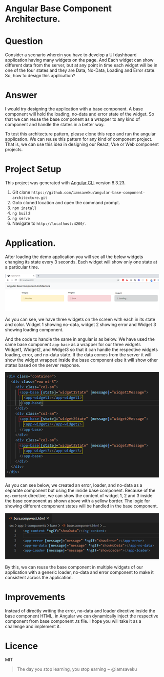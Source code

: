 # Angular Base Component Architecture.

# Question

Consider a scenario wherein you have to develop a UI dashboard application having many widgets on the page. And Each widget can show different data from the server, but at any point in time each widget will be in one of the four states and they are Data, No-Data, Loading and Error state. So, how to design this application?

# Answer

I would try designing the application with a base component. A base component will hold the loading, no-data and error state of the widget. So that we can reuse the base component as a wrapper to any kind of component and handle the states in a better way.

To test this architecture pattern, please clone this repo and run the angular application. We can reuse this pattern for any kind of component project. That is, we can use this idea in designing our React, Vue or Web component projects.

# Project Setup

This project was generated with [Angular CLI](https://github.com/angular/angular-cli) version 8.3.23.

1. Git clone `https://github.com/iamsaveku/angular-base-component-architecture.git`
2. Goto cloned location and open the command prompt.
3. `npm install`
4. `ng build`
5. `ng serve`
6. Navigate to `http://localhost:4200/`.

# Application.

After loading the demo application you will see all the below widgets changing its state every 3 seconds. Each widget will show only one state at a particular time.

![Image of Dashboard](readme-assets/dashboard.png)

As you can see, we have three widgets on the screen with each in its state and color. Widget 1 showing no-data, widget 2 showing error and Widget 3 showing loading component.

And the code to handle the same in angular is as below. We have used the same base component `app-base` as a wrapper for our three widgets Widget1, Widget2, and Widget3 so that it can handle the respective widgets loading, error, and no-data state. If the data comes from the server it will show the widget wrapped inside the base component else it will show other states based on the server response.

![Dashboard Angular Code](readme-assets/dashboard-code.png)

As you can see below, we created an error, loader, and no-data as a separate component but using the inside base component. Because of the `ng-content` directive, we can show the content of widget 1, 2 and 3 inside the base component as shown above with a yellow border. The logic for showing different component states will be handled in the base component.

![Base component](readme-assets/base.png)

By this, we can reuse the base component in multiple widgets of our application with a generic loader, no-data and error component to make it consistent across the application.

# Improvements
Instead of directly writing the error, no-data and loader directive inside the base component HTML, in Angular we can dynamically inject the respective component from base component .ts file. I hope you will take it as a challenge and implement it.

# Licence
MIT


> The day you stop learning, you stop earning ~ @iamsaveku
